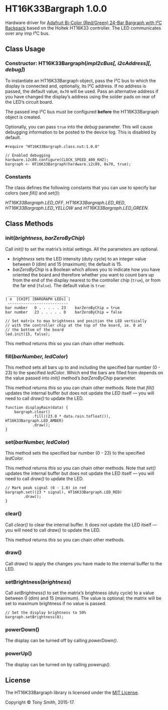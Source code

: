 # HT16K33Bargraph 1.0.0

Hardware driver for [Adafruit Bi-Color (Red/Green) 24-Bar Bargraph with I&sup2;C Backpack](https://www.adafruit.com/products/1721) based on the Holtek HT16K33 controller. The LED communicates over any imp I&sup2;C bus.

## Class Usage

### Constructor: HT16K33Bargraph(*impI2cBus[, i2cAddress][, debug]*)

To instantiate an HT16K33Bargraph object, pass the I&sup2;C bus to which the display is connected and, optionally, its I&sup2;C address. If no address is passed, the default value, `0x70` will be used. Pass an alternative address if you have changed the display’s address using the solder pads on rear of the LED’s circuit board.

The passed imp I&sup2;C bus must be configured **before** the HT16K33Bargraph object is created.

Optionally, you can pass `true` into the *debug* parameter. This will cause debugging information to be posted to the device log. This is disabled by default.

```squirrel
#require "HT16K33Bargraph.class.nut:1.0.0"

// Enabled debugging
hardware.i2c89.configure(CLOCK_SPEED_400_KHZ);
bargraph <- HT16K33Bargraph(hardware.i2c89, 0x70, true);
```

### Constants

The class defines the following constants that you can use to specify bar colors (see *fill()* and *set()*):

*HT16K33Bargraph.LED_OFF*, *HT16K33Bargraph.LED_RED*, *HT16K33Bargraph.LED_YELLOW* and *HT16K33Bargraph.LED_GREEN*.

## Class Methods

### init(*brightness, barZeroByChip*)

Call *init()* to set the matrix’s initial settings. All the parameters are optional.

- *brightness* sets the LED intensity (duty cycle) to an integer value between 0 (dim) and 15 (maximum); the default is 15.
- *barZeroByChip* is a Boolean which allows you to indicate how you have oriented the board and therefore whether you want to count bars up from the end of the display nearest to the controller chip (`true`), or from the far end (`false`). The default value is `true`:

```
 ___________________________
| o  [CHIP] [BARGRAPH LEDs] |
 ---------------------------
bar number   0 . . . . . 23    barZeroByChip = true
bar number   23 . . . . . 0    barZeroByChip = false
```

```squirrel
// Set matrix to max brightness and position the LED vertically
// with the controller chip at the top of the board, ie. 0 at
// the bottom of the board
led.init(15, false);
```

This method returns *this* so you can chain other methods.

### fill(*barNumber, ledColor*)

This method sets all bars up to and including the specified bar number (0 - 23) to the specified *ledColor*. Which end the bars are filled from depends on the value passed into *init()* method’s *barZeroByChip* parameter.

This method returns *this* so you can chain other methods. Note that *fill()* updates the internal buffer but does not update the LED itself &mdash; you will need to call *draw()* to update the LED.

```squirrel
function displayRain(data) {
    bargraph.clear()
            .fill((23.0 * data.rain.tofloat()), HT16K33Bargraph.LED_AMBER)
            .draw();
}
```

### set(*barNumber, ledColor*)

This method sets the specified bar number (0 - 23) to the specified *ledColor*.

This method returns *this* so you can chain other methods. Note that *set()* updates the internal buffer but does not update the LED itself &mdash; you will need to call *draw()* to update the LED.

```squirrel
// Mark peak signal (0 - 1.0) in red
bargraph.set((23 * signal), HT16K33Bargraph.LED_RED)
        .draw();
}
```

### clear()

Call *clear()* to clear the internal buffer. It does not update the LED itself &mdash; you will need to call *draw()* to update the LED.

This method returns *this* so you can chain other methods.

### draw()

Call *draw()* to apply the changes you have made to the internal buffer to the LED.

### setBrightness(*brightness*)

Call *setBrightness()* to set the matrix’s brightness (duty cycle) to a value between 0 (dim) and 15 (maximum). The value is optional; the matrix will be set to maximum brightness if no value is passed.

```squirrel
// Set the display brightness to 50%
bargraph.setBrightness(8);
```

### powerDown()

The display can be turned off by calling *powerDown()*.

### powerUp()

The display can be turned on by calling *powerup()*.

## License

The HT16K33Bargraph library is licensed under the [MIT License](./LICENSE).

Copyright &copy; Tony Smith, 2015-17.
